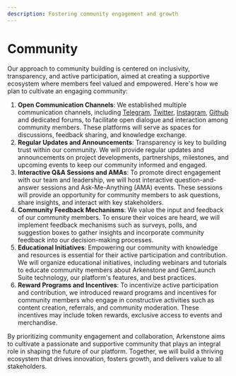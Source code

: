 ```yaml
---
description: Fostering community engagement and growth
---
```


# Community

Our approach to community building is centered on inclusivity, transparency, and active participation, aimed at creating a supportive ecosystem where members feel valued and empowered. Here's how we plan to cultivate an engaging community:

1. **Open Communication Channels**: We established multiple communication channels, including [Telegram](https://t.me/ARKNsolana), [Twitter](https://twitter.com/ARKNsol), [Instagram](https://www.instagram.com/arkenstonegold/), [Github ](https://github.com/ARKN-SOL)and dedicated forums, to facilitate open dialogue and interaction among community members. These platforms will serve as spaces for discussions, feedback sharing, and knowledge exchange.
2. **Regular Updates and Announcements**: Transparency is key to building trust within our community. We will provide regular updates and announcements on project developments, partnerships, milestones, and upcoming events to keep our community informed and engaged.
3. **Interactive Q\&A Sessions and AMAs**: To promote direct engagement with our team and leadership, we will host interactive question-and-answer sessions and Ask-Me-Anything (AMA) events. These sessions will provide an opportunity for community members to ask questions, share insights, and interact with key stakeholders.
4. **Community Feedback Mechanisms**: We value the input and feedback of our community members. To ensure their voices are heard, we will implement feedback mechanisms such as surveys, polls, and suggestion boxes to gather insights and incorporate community feedback into our decision-making processes.
5. **Educational Initiatives**: Empowering our community with knowledge and resources is essential for their active participation and contribution. We will organize educational initiatives, including webinars and tutorials to educate community members about Arkenstone and GemLaunch Suite technology, our platform's features, and best practices.
6. **Reward Programs and Incentives**: To incentivize active participation and contribution, we introduced reward programs and incentives for community members who engage in constructive activities such as content creation, referrals, and community moderation. These incentives may include token rewards, exclusive access to events and merchandise.

By prioritizing community engagement and collaboration, Arkenstone aims to cultivate a passionate and supportive community that plays an integral role in shaping the future of our platform. Together, we will build a thriving ecosystem that drives innovation, fosters growth, and delivers value to all stakeholders.
